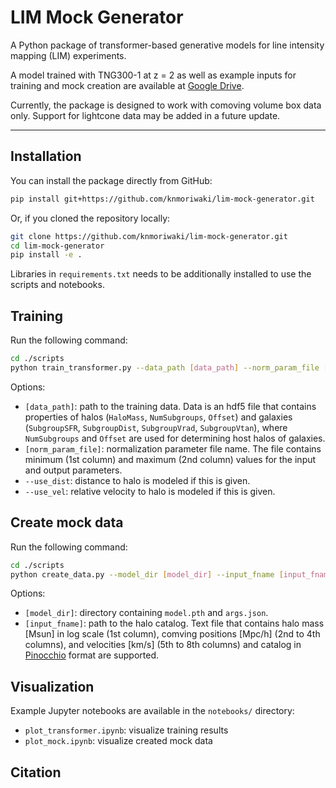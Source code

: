 # LIM Mock Generator

A Python package of transformer-based generative models for line intensity mapping (LIM) experiments. 

A model trained with TNG300-1 at z = 2 as well as example inputs for training and mock creation are available at [Google Drive](https://drive.google.com/drive/folders/1HRkRdfti8XaIPyF3er5QJmFX3WXCmAQI?usp=sharing).

Currently, the package is designed to work with comoving volume box data only. Support for lightcone data may be added in a future update.

---

## Installation

You can install the package directly from GitHub:

```bash
pip install git+https://github.com/knmoriwaki/lim-mock-generator.git
```

Or, if you cloned the repository locally:

```bash
git clone https://github.com/knmoriwaki/lim-mock-generator.git
cd lim-mock-generator
pip install -e .
```

Libraries in `requirements.txt` needs to be additionally installed to use the scripts and notebooks.

## Training 

Run the following command:
```bash
cd ./scripts
python train_transformer.py --data_path [data_path] --norm_param_file [norm_param_file] --use_dist --use_vel
```

Options:
- `[data_path]`: path to the training data. Data is an hdf5 file that contains properties of halos (`HaloMass`, `NumSubgroups`, `Offset`) and galaxies (`SubgroupSFR`, `SubgroupDist`, `SubgroupVrad`, `SubgroupVtan`), where `NumSubgroups` and `Offset` are used for determining host halos of galaxies.
- `[norm_param_file]`: normalization parameter file name. The file contains minimum (1st column) and maximum (2nd column) values for the input and output parameters.
- `--use_dist`: distance to halo is modeled if this is given.
- `--use_vel`: relative velocity to halo is modeled if this is given.

## Create mock data

Run the following command:
```bash
cd ./scripts
python create_data.py --model_dir [model_dir] --input_fname [input_fname] 
```
Options:
- `[model_dir]`: directory containing `model.pth` and `args.json`.
- `[input_fname]`: path to the halo catalog. Text file that contains halo mass [Msun] in log scale (1st column), comving positions [Mpc/h] (2nd to 4th columns), and velocities [km/s] (5th to 8th columns) and catalog in [Pinocchio](https://github.com/pigimonaco/Pinocchio) format are supported.

## Visualization

Example Jupyter notebooks are available in the `notebooks/` directory:

- `plot_transformer.ipynb`: visualize training results
- `plot_mock.ipynb`: visualize created mock data


## Citation


